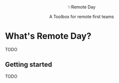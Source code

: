 <p align="center">
  <p align="center">
    ✨Remote Day
  </p>
  <p align="center">
    A Toolbox for remote first teams
  </p>
</p>

# What's Remote Day?

TODO

## Getting started

TODO